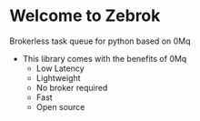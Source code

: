 # Welcome to Zebrok

Brokerless task queue for python based on 0Mq

- This library comes with the benefits of 0Mq
     - Low Latency
     - Lightweight
     - No broker required
     - Fast
     - Open source
